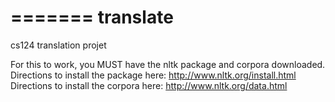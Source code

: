 =======
translate
=========

cs124 translation projet

For this to work, you MUST have the nltk package and corpora downloaded.
Directions to install the package here:  http://www.nltk.org/install.html
Directions to install the corpora here:  http://www.nltk.org/data.html
